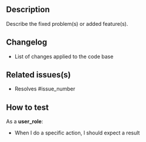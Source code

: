 ## Description

Describe the fixed problem(s) or added feature(s).

## Changelog

- List of changes applied to the code base

## Related issues(s)

- Resolves #issue_number

## How to test

As a **user_role**:
- When I do a specific action, I should expect a result
